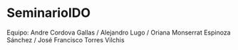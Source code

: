 # SeminarioIDO
Equipo: 
Andre Cordova Gallas /
Alejandro Lugo /
Oriana Monserrat Espinoza Sánchez /
José Francisco Torres Vilchis


